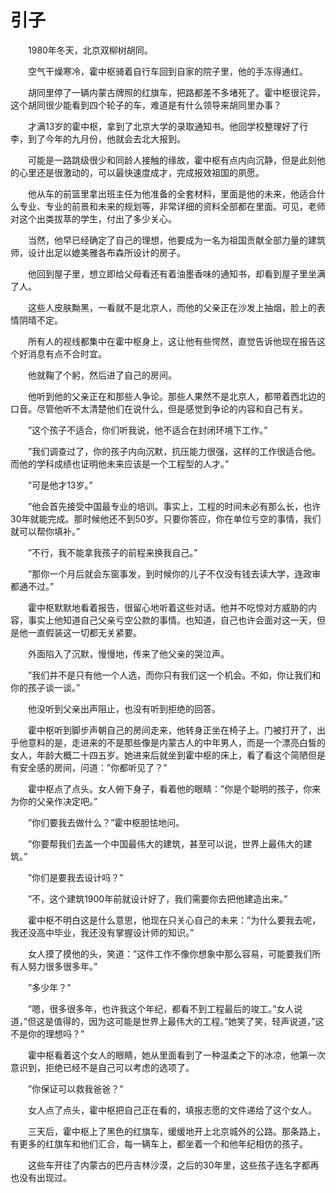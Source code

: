 # 引子


　　1980年冬天，北京双柳树胡同。

　　空气干燥寒冷，霍中枢骑着自行车回到自家的院子里，他的手冻得通红。

　　胡同里停了一辆内蒙古牌照的红旗车，把路都差不多堵死了。霍中枢很诧异，这个胡同很少能看到四个轮子的车，难道是有什么领导来胡同里办事？

　　才满13岁的霍中枢，拿到了北京大学的录取通知书。他回学校整理好了行李，到了今年的九月份，他就会去北大报到。

　　可能是一路跳级很少和同龄人接触的缘故，霍中枢有点内向沉静，但是此刻他的心里还是很激动的，可以最快速度成才，完成报效祖国的夙愿。

　　他从车的前篮里拿出班主任为他准备的全套材料，里面是他的未来，他适合什么专业、专业的前景和未来的规划等，非常详细的资料全部都在里面。可见，老师对这个出类拔萃的学生，付出了多少关心。

　　当然，他早已经确定了自己的理想，他要成为一名为祖国贡献全部力量的建筑师，设计出足以媲美雅各布森所设计的房子。

　　他回到屋子里，想立即给父母看还有着油墨香味的通知书，却看到屋子里坐满了人。

　　这些人皮肤黝黑，一看就不是北京人，而他的父亲正在沙发上抽烟，脸上的表情阴晴不定。

　　所有人的视线都集中在霍中枢身上，这让他有些愕然，直觉告诉他现在报告这个好消息有点不合时宜。

　　他就鞠了个躬，然后进了自己的房间。

　　他听到他的父亲正在和那些人争论。那些人果然不是北京人，都带着西北边的口音。尽管他听不太清楚他们在说什么，但是感觉到争论的内容和自己有关。

　　”这个孩子不适合，你们听我说，他不适合在封闭环境下工作。”

　　”我们调查过了，你的孩子内向沉默，抗压能力很强，这样的工作很适合他。而他的学科成绩也证明他未来应该是一个工程型的人才。”

　　”可是他才13岁。”

　　”他会首先接受中国最专业的培训。事实上，工程的时间未必有那么长，也许30年就能完成。那时候他还不到50岁。只要你答应，你在单位亏空的事情，我们就可以帮你填补。”

　　”不行，我不能拿我孩子的前程来换我自己。”

　　”那你一个月后就会东窗事发，到时候你的儿子不仅没有钱去读大学，连政审都通不过。”

　　霍中枢默默地看着报告，很留心地听着这些对话。他并不吃惊对方威胁的内容，事实上他知道自己父亲亏空公款的事情。也知道，自己也许会面对这一天，但是他一直假装这一切都无关紧要。

　　外面陷入了沉默，慢慢地，传来了他父亲的哭泣声。

　　”我们并不是只有他一个人选，而你只有我们这一个机会。不如，你让我们和你的孩子谈一谈。”

　　他没听到父亲出声阻止，也没有听到拒绝的回答。

　　霍中枢听到脚步声朝自己的房间走来，他转身正坐在椅子上。门被打开了，出乎他意料的是，走进来的不是那些像是内蒙古人的中年男人，而是一个漂亮白皙的女人，年龄大概二十四五岁。她进来后就坐到霍中枢的床上，看了看这个简陋但是有安全感的房间，问道：”你都听见了？”

　　霍中枢点了点头。女人俯下身子，看着他的眼睛：”你是个聪明的孩子，你来为你的父亲作决定吧。”

　　”你们要我去做什么？”霍中枢胆怯地问。

　　”你要帮我们去盖一个中国最伟大的建筑，甚至可以说，世界上最伟大的建筑。”

　　”你们是要我去设计吗？”

　　”不，这个建筑1900年前就设计好了，我们需要你去把他建造出来。”

　　霍中枢不明白这是什么意思，他现在只关心自己的未来：”为什么要我去呢，我还没高中毕业，我还没有掌握设计师的知识。”

　　女人摸了摸他的头，笑道：”这件工作不像你想象中那么容易，可能要我们所有人努力很多很多年。”

　　”多少年？”

　　”嗯，很多很多年，也许我这个年纪，都看不到工程最后的竣工。”女人说道，”但这是值得的，因为这可能是世界上最伟大的工程。”她笑了笑，轻声说道，”这不是你的理想吗？”

　　霍中枢看着这个女人的眼睛，她从里面看到了一种温柔之下的冰凉，他第一次意识到，拒绝已经不是自己可以考虑的选项了。

　　”你保证可以救我爸爸？”

　　女人点了点头，霍中枢把自己正在看的，填报志愿的文件递给了这个女人。

　　三天后，霍中枢上了黑色的红旗车，缓缓地开上北京城外的公路。那条路上，有更多的红旗车和他们汇合，每一辆车上，都坐着一个和他年纪相仿的孩子。

　　这些车开往了内蒙古的巴丹吉林沙漠，之后的30年里，这些孩子连名字都再也没有出现过。

